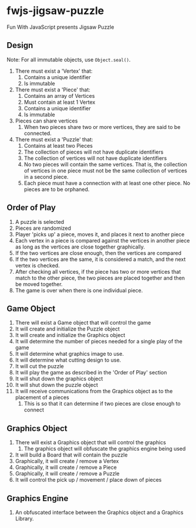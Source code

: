 # fwjs-jigsaw-puzzle
Fun With JavaScript presents Jigsaw Puzzle

## Design

Note: For all immutable objects, use ```Object.seal()```.

1. There must exist a 'Vertex' that:
   1. Contains a unique identifier
   2. Is immutable
2. There must exist a 'Piece' that:
   1. Contains an array of Vertices
   2. Must contain at least 1 Vertex
   3. Contains a unique identifier
   4. Is immutable
3. Pieces can share vertices
   1. When two pieces share two or more vertices, they are said to be connected.
4. There must exist a 'Puzzle' that:
   1. Contains at least two Pieces
   2. The collection of pieces will not have duplicate identifiers
   3. The collection of vertices will not have duplicate identifiers
   4. No two pieces will contain the same vertices. That is, the collection
   of vertices in one piece must not be the same collection of vertices in 
   a second piece.
   5. Each piece must have a connection with at least one other piece. No
   pieces are to be orphaned.

## Order of Play

1. A puzzle is selected
2. Pieces are randomized
3. Player 'picks up' a piece, moves it, and places it next to another piece
4. Each vertex in a piece is compared against the vertices in another piece
as long as the vertices are close together graphically.
5. If the two vertices are close enough, then the vertices are compared
6. If the two vertices are the same, it is considered a match, and the next
vertex is checked.
7. After checking all vertices, if the piece has two or more vertices that
match to the other piece, the two pieces are placed together and then 
be moved together.
8. The game is over when there is one individual piece.


## Game Object
1. There will exist a Game object that will control the game
2. It will create and initialize the Puzzle object
3. It will create and initialize the Graphics object
4. It will determine the number of pieces needed for a single play of the game
5. It will determine what graphics image to use.
6. It will determine what cutting design to use.
7. It will cut the puzzle
8. It will play the game as described in the 'Order of Play' section
9. It will shut down the graphics object
10. It will shut down the puzzle object
11. It will receive communications from the Graphics object as to the placement of a pieces
    1. This is so that it can determine if two pieces are close enough to connect

## Graphics Object
1. There will exist a Graphics object that will control the graphics
   1. The graphics object will obfuscate the graphics engine being used
2. It will build a Board that will contain the puzzle
3. Graphically, it will create / remove a Vertex
4. Graphically, it will create / remove a Piece
5. Graphically, it will create / remove a Puzzle
6. It will control the pick up / movement / place down of pieces

## Graphics Engine
1. An obfuscated interface between the Graphics object and a Graphics Library.